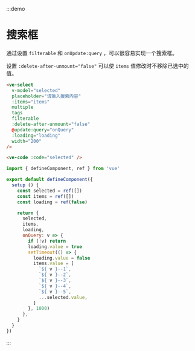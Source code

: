 :::demo

# 搜索框

通过设置 `filterable` 和 `onUpdate:query` ，可以很容易实现一个搜索框。

设置 `:delete-after-unmount="false"` 可以使 `items` 值修改时不移除已选中的值。

```html
<ve-select
  v-model="selected"
  placeholder="请输入搜索内容"
  :items="items"
  multiple
  tags
  filterable
  :delete-after-unmount="false"
  @update:query="onQuery"
  :loading="loading"
  width="200"
/>

<ve-code :code="selected" />
```

```js
import { defineComponent, ref } from 'vue'

export default defineComponent({
  setup () {
    const selected = ref([])
    const items = ref([])
    const loading = ref(false)

    return {
      selected,
      items,
      loading,
      onQuery: v => {
        if (!v) return
        loading.value = true
        setTimeout(() => {
          loading.value = false
          items.value = [
            `${ v }--1`,
            `${ v }--2`,
            `${ v }--3`,
            `${ v }--4`,
            `${ v }--5`,
            ...selected.value,
          ]
        }, 1000)
      },
    }
  }
})
```

:::